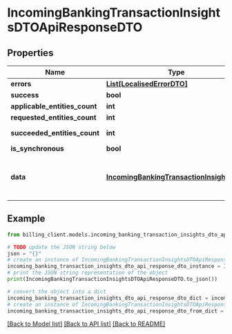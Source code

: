 # IncomingBankingTransactionInsightsDTOApiResponseDTO


## Properties

Name | Type | Description | Notes
------------ | ------------- | ------------- | -------------
**errors** | [**List[LocalisedErrorDTO]**](LocalisedErrorDTO.md) |  | [optional] 
**success** | **bool** |  | [optional] 
**applicable_entities_count** | **int** |  | [optional] 
**requested_entities_count** | **int** |  | [optional] 
**succeeded_entities_count** | **int** |  | [optional] [readonly] 
**is_synchronous** | **bool** |  | [optional] 
**data** | [**IncomingBankingTransactionInsightsDTO**](IncomingBankingTransactionInsightsDTO.md) | The updated entity in case of modifications or creation | [optional] 

## Example

```python
from billing_client.models.incoming_banking_transaction_insights_dto_api_response_dto import IncomingBankingTransactionInsightsDTOApiResponseDTO

# TODO update the JSON string below
json = "{}"
# create an instance of IncomingBankingTransactionInsightsDTOApiResponseDTO from a JSON string
incoming_banking_transaction_insights_dto_api_response_dto_instance = IncomingBankingTransactionInsightsDTOApiResponseDTO.from_json(json)
# print the JSON string representation of the object
print(IncomingBankingTransactionInsightsDTOApiResponseDTO.to_json())

# convert the object into a dict
incoming_banking_transaction_insights_dto_api_response_dto_dict = incoming_banking_transaction_insights_dto_api_response_dto_instance.to_dict()
# create an instance of IncomingBankingTransactionInsightsDTOApiResponseDTO from a dict
incoming_banking_transaction_insights_dto_api_response_dto_from_dict = IncomingBankingTransactionInsightsDTOApiResponseDTO.from_dict(incoming_banking_transaction_insights_dto_api_response_dto_dict)
```
[[Back to Model list]](../README.md#documentation-for-models) [[Back to API list]](../README.md#documentation-for-api-endpoints) [[Back to README]](../README.md)


